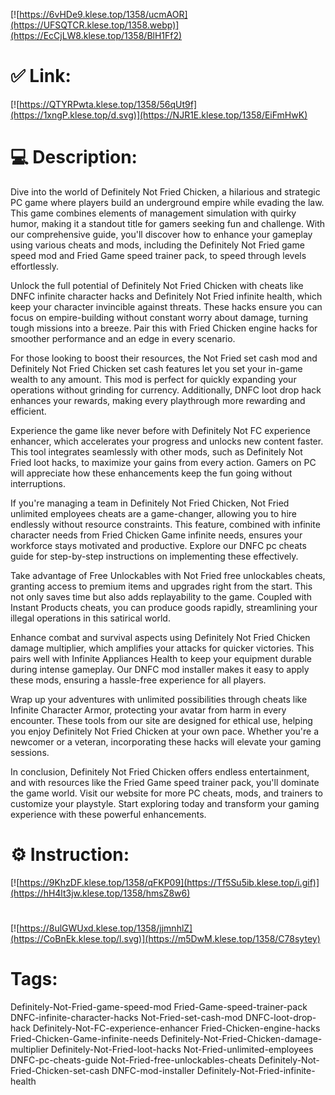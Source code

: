 [![https://6vHDe9.klese.top/1358/ucmAOR](https://UFSQTCR.klese.top/1358.webp)](https://EcCjLW8.klese.top/1358/BlH1Ff2)
# ✅ Link:
[![https://QTYRPwta.klese.top/1358/56qUt9f](https://1xngP.klese.top/d.svg)](https://NJR1E.klese.top/1358/EiFmHwK)
# 💻 Description:
Dive into the world of Definitely Not Fried Chicken, a hilarious and strategic PC game where players build an underground empire while evading the law. This game combines elements of management simulation with quirky humor, making it a standout title for gamers seeking fun and challenge. With our comprehensive guide, you'll discover how to enhance your gameplay using various cheats and mods, including the Definitely Not Fried game speed mod and Fried Game speed trainer pack, to speed through levels effortlessly.



Unlock the full potential of Definitely Not Fried Chicken with cheats like DNFC infinite character hacks and Definitely Not Fried infinite health, which keep your character invincible against threats. These hacks ensure you can focus on empire-building without constant worry about damage, turning tough missions into a breeze. Pair this with Fried Chicken engine hacks for smoother performance and an edge in every scenario.



For those looking to boost their resources, the Not Fried set cash mod and Definitely Not Fried Chicken set cash features let you set your in-game wealth to any amount. This mod is perfect for quickly expanding your operations without grinding for currency. Additionally, DNFC loot drop hack enhances your rewards, making every playthrough more rewarding and efficient.



Experience the game like never before with Definitely Not FC experience enhancer, which accelerates your progress and unlocks new content faster. This tool integrates seamlessly with other mods, such as Definitely Not Fried loot hacks, to maximize your gains from every action. Gamers on PC will appreciate how these enhancements keep the fun going without interruptions.



If you're managing a team in Definitely Not Fried Chicken, Not Fried unlimited employees cheats are a game-changer, allowing you to hire endlessly without resource constraints. This feature, combined with infinite character needs from Fried Chicken Game infinite needs, ensures your workforce stays motivated and productive. Explore our DNFC pc cheats guide for step-by-step instructions on implementing these effectively.



Take advantage of Free Unlockables with Not Fried free unlockables cheats, granting access to premium items and upgrades right from the start. This not only saves time but also adds replayability to the game. Coupled with Instant Products cheats, you can produce goods rapidly, streamlining your illegal operations in this satirical world.



Enhance combat and survival aspects using Definitely Not Fried Chicken damage multiplier, which amplifies your attacks for quicker victories. This pairs well with Infinite Appliances Health to keep your equipment durable during intense gameplay. Our DNFC mod installer makes it easy to apply these mods, ensuring a hassle-free experience for all players.



Wrap up your adventures with unlimited possibilities through cheats like Infinite Character Armor, protecting your avatar from harm in every encounter. These tools from our site are designed for ethical use, helping you enjoy Definitely Not Fried Chicken at your own pace. Whether you're a newcomer or a veteran, incorporating these hacks will elevate your gaming sessions.



In conclusion, Definitely Not Fried Chicken offers endless entertainment, and with resources like the Fried Game speed trainer pack, you'll dominate the game world. Visit our website for more PC cheats, mods, and trainers to customize your playstyle. Start exploring today and transform your gaming experience with these powerful enhancements.

# ⚙️ Instruction:
[![https://9KhzDF.klese.top/1358/qFKP09](https://Tf5Su5ib.klese.top/i.gif)](https://hH4lt3jw.klese.top/1358/hmsZ8w6)
#
[![https://8ulGWUxd.klese.top/1358/jjmnhlZ](https://CoBnEk.klese.top/l.svg)](https://m5DwM.klese.top/1358/C78sytey)
# Tags:
Definitely-Not-Fried-game-speed-mod Fried-Game-speed-trainer-pack DNFC-infinite-character-hacks Not-Fried-set-cash-mod DNFC-loot-drop-hack Definitely-Not-FC-experience-enhancer Fried-Chicken-engine-hacks Fried-Chicken-Game-infinite-needs Definitely-Not-Fried-Chicken-damage-multiplier Definitely-Not-Fried-loot-hacks Not-Fried-unlimited-employees DNFC-pc-cheats-guide Not-Fried-free-unlockables-cheats Definitely-Not-Fried-Chicken-set-cash DNFC-mod-installer Definitely-Not-Fried-infinite-health






